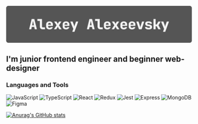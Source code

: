 ![Header](https://github.com/AleshaIdetRvat/aleshaidetrvat/blob/main/assets/headerForGitHubReadMe.gif)

## I'm junior frontend engineer and beginner web-designer

### Languages and Tools

![JavaScript](https://img.shields.io/badge/JavaScript-555555?style=flat&logo=javascript&logoWidth=18) ![TypeScript](https://img.shields.io/badge/TypeScript-555555?style=flat&logo=typescript&logoWidth=18) ![React](https://img.shields.io/badge/React-555555?style=flat&logo=React&logoWidth=20) ![Redux](https://img.shields.io/badge/Redux-555555?style=flat&logo=Redux&logoWidth=18) ![Jest](https://img.shields.io/badge/Jest-555555?style=flat&logo=Jest&logoWidth=18) ![Express](https://img.shields.io/badge/Express-555555?style=flat&logo=express&logoWidth=18) ![MongoDB](https://img.shields.io/badge/MongoDB-555555?style=flat&logo=MongoDB&logoWidth=18) ![Figma](https://img.shields.io/badge/Figma-555555?style=flat&logo=Figma&logoWidth=18)

[![Anurag's GitHub stats](https://github-readme-stats.vercel.app/api?username=AleshaIdetRvat&hide=issues,contribs&count_private=true&show_icons=true)](https://github.com/anuraghazra/github-readme-stats)
